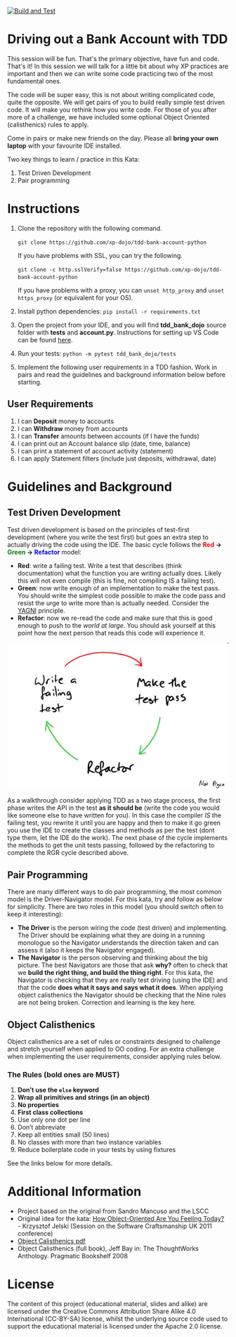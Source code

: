 [![Build and Test](https://github.com/alexjironkin/tdd-bank-account-python/actions/workflows/build_and_test.yml/badge.svg?branch=main)](https://github.com/alexjironkin/tdd-bank-account-python/actions/workflows/build_and_test.yml)

# Driving out a Bank Account with TDD

This session will be fun. That's the primary objective, have fun and code. That's it! In this session we will talk for a little bit about why XP practices are important and then we can write some code practicing two of the most fundamental ones.

The code will be super easy, this is not about writing complicated code, quite the opposite. We will get pairs of you to build really simple test driven code. It will make you rethink how you write code. For those of you after more of a challenge, we have included some optional Object Oriented (calisthenics) rules to apply.

Come in pairs or make new friends on the day. Please all **bring your own laptop** with your favourite IDE installed.

Two key things to learn / practice in this Kata:

1. Test Driven Development
2. Pair programming

# Instructions

1. Clone the repository with the following command.

   `git clone https://github.com/xp-dojo/tdd-bank-account-python`

   If you have problems with SSL, you can try the following.

   `git clone -c http.sslVerify=false https://github.com/xp-dojo/tdd-bank-account-python`

   If you have problems with a proxy, you can `unset http_proxy` and `unset https_proxy` (or equivalent for your OS).

2. Install python dependencies:
   `pip install -r requirements.txt`
3. Open the project from your IDE, and you will find **tdd_bank_dojo** source folder with **tests** and **account.py**. Instructions for setting up VS Code can be found [here](vscode.md).
4. Run your tests:
   `python -m pytest tdd_bank_dojo/tests`
5. Implement the following user requirements in a TDD fashion. Work in pairs and read the guidelines and background information below before starting.

## User Requirements

1.  I can **Deposit** money to accounts
2.  I can **Withdraw** money from accounts
3.  I can **Transfer** amounts between accounts (if I have the funds)
4.  I can print out an Account balance slip (date, time, balance)
5.  I can print a statement of account activity (statement)
6.  I can apply Statement filters (include just deposits, withdrawal, date)

# Guidelines and Background

## Test Driven Development

Test driven development is based on the principles of test-first development (where you write the test first) but goes an extra step to actually driving the code using the IDE. The basic cycle follows the **<span style="color: red;">Red</span> -> <span style="color: green;">Green</span> -> <span style="color: blue;">Refactor</span>** model:

- **Red**: write a failing test. Write a test that describes (think documentation) what the function you are writing actually does. Likely this will not even compile (this is fine, not compiling IS a failing test).
- **Green**: now write enough of an implementation to make the test pass. You should write the simplest code possible to make the code pass and resist the urge to write more than is actually needed. Consider the [YAGNI](https://martinfowler.com/bliki/Yagni.html) principle.
- **Refactor**: now we re-read the code and make sure that this is good enough to push to the _world at large_. You should ask yourself at this point how the next person that reads this code will experience it.

![](rgr.jpg)

As a walkthrough consider applying TDD as a two stage process, the first phase writes the API in the test **as it should be** (write the code you would like someone else to have written for you). In this case the compiler _IS_ the failing test, you rewrite it until you are happy and then to make it go green you use the IDE to create the classes and methods as per the test (dont type them, let the IDE do the work). The next phase of the cycle implements the methods to get the unit tests passing, followed by the refactoring to complete the RGR cycle described above.

## Pair Programming

There are many different ways to do pair programming, the most common model is the Driver-Navigator model. For this kata, try and follow as below for simplicity. There are two roles in this model (you should switch often to keep it interesting):

- **The Driver** is the person wiring the code (test driven) and implementing. The Driver should be explaining what they are doing in a running monologue so the Navigator understands the direction taken and can assess it (also it keeps the Navigator engaged).
- **The Navigator** is the person observing and thinking about the big picture. The best Navigators are those that ask **why?** often to check that we **build the right thing, and build the thing right**. For this kata, the Navigator is checking that they are really test driving (using the IDE) and that the code **does what it says and says what it does**. When applying object calisthenics the Navigator should be checking that the Nine rules are not being broken. Correction and learning is the key here.

## Object Calisthenics

Object calisthenics are a set of rules or constraints designed to challenge and stretch yourself when applied to OO coding. For an extra challenge when implementing the user requirements, consider applying rules below.

### The Rules (bold ones are MUST)

1. **Don’t use the `else` keyword**
2. **Wrap all primitives and strings (in an object)**
3. **No properties**
4. **First class collections**
5. Use only one dot per line
6. Don’t abbreviate
7. Keep all entities small (50 lines)
8. No classes with more than two instance variables
9. Reduce boilerplate code in your tests by using fixtures

See the links below for more details.

# Additional Information

- Project based on the original from Sandro Mancuso and the LSCC
- Original idea for the kata: [How Object-Oriented Are You Feeling Today?](https://www.slideshare.net/KrzysztofJelski/how-object-oriented-are-you-feeling-today) - Krzysztof Jelski (Session on the Software Craftsmanship UK 2011 conference)
- [Object Calisthenics pdf](http://www.cs.helsinki.fi/u/luontola/tdd-2009/ext/ObjectCalisthenics.pdf)
- Object Calisthenics (full book), Jeff Bay in: The ThoughtWorks Anthology. Pragmatic Bookshelf 2008

# License

The content of this project (educational material, slides and alike) are licensed under the Creative Commons Attribution Share Alike 4.0 International (CC-BY-SA) license, whilst the underlying source code used to support the educational material is licensed under the Apache 2.0 license.
